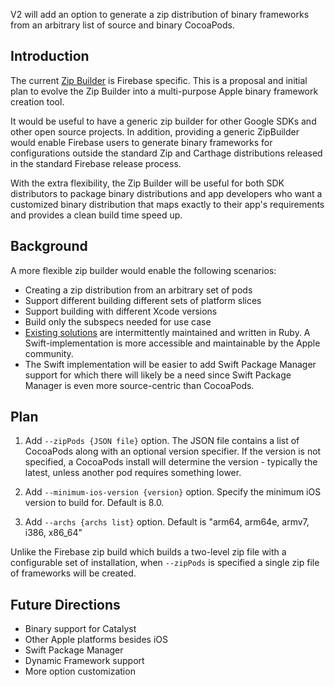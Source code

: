 V2 will add an option to generate a zip distribution of binary frameworks from an arbitrary list
of source and binary CocoaPods.

## Introduction

The current [Zip Builder](https://github.com/firebase/firebase-ios-sdk/tree/master/ZipBuilder)
is Firebase specific. This is a proposal and initial plan
to evolve the Zip Builder into a multi-purpose Apple binary framework creation tool.

It would be useful to have a generic
zip builder for other Google SDKs and other open source projects. In addition,
providing a generic ZipBuilder would enable Firebase users to generate binary
frameworks for configurations outside the standard Zip and Carthage distributions
released in the standard Firebase release process.

With the extra flexibility, the Zip Builder will be useful for both SDK distributors
to package binary distributions and app developers who want a customized binary
distribution that maps exactly to their app's requirements and provides a clean
build time speed up.


## Background

A more flexible zip builder would enable the following scenarios:

  * Creating a zip distribution from an arbitrary set of pods
  * Support different building different sets of platform slices
  * Support building with different Xcode versions
  * Build only the subspecs needed for use case
  * [Existing solutions](https://github.com/firebase/firebase-ios-sdk/issues/4284#issuecomment-552677044)
  are intermittently maintained and written in Ruby. A Swift-implementation is
  more accessible and maintainable by the Apple community.
  * The Swift implementation will be easier to add Swift Package Manager support for which
  there will likely be a need since Swift Package Manager is even more source-centric than
  CocoaPods.

## Plan

  1. Add `--zipPods {JSON file}` option. The JSON file contains a list of CocoaPods
  along with an optional version specifier. If the version is not specified, a CocoaPods
  install will determine the version - typically the latest, unless another pod requires
  something lower.

  1. Add `--minimum-ios-version {version}` option. Specify the minimum iOS version to build for. Default
  is 8.0.

  1. Add `--archs {archs list}` option. Default is "arm64, arm64e, armv7, i386, x86_64"

Unlike the Firebase zip build which builds a two-level zip file with a configurable set of
installation, when `--zipPods` is specified a single zip file of frameworks will be created.

## Future Directions

  * Binary support for Catalyst
  * Other Apple platforms besides iOS
  * Swift Package Manager
  * Dynamic Framework support
  * More option customization
